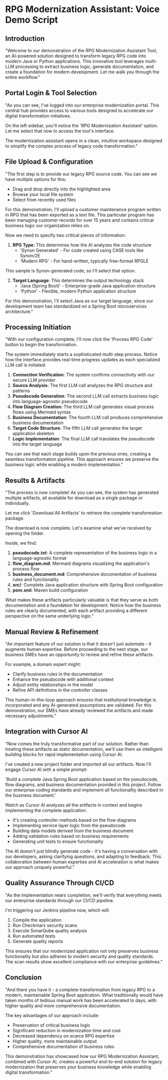 # RPG Modernization Assistant: Voice Demo Script

## Introduction

"Welcome to our demonstration of the RPG Modernization Assistant Tool, an AI-powered solution designed to transform legacy RPG code into modern Java or Python applications. This innovative tool leverages multi-LLM processing to extract business logic, generate documentation, and create a foundation for modern development. Let me walk you through the entire workflow."

## Portal Login & Tool Selection

"As you can see, I've logged into our enterprise modernization portal. This central hub provides access to various tools designed to accelerate our digital transformation initiatives.

On the left sidebar, you'll notice the 'RPG Modernization Assistant' option. Let me select that now to access the tool's interface.

The modernization assistant opens in a clean, intuitive workspace designed to simplify the complex process of legacy code transformation."

## File Upload & Configuration

"The first step is to provide our legacy RPG source code. You can see we have multiple options for this:
- Drag and drop directly into the highlighted area
- Browse your local file system
- Select from recently used files

For this demonstration, I'll upload a customer maintenance program written in RPG that has been exported as a text file. This particular program has been managing customer records for over 15 years and contains critical business logic our organization relies on.

Now we need to specify two critical pieces of information:

1. **RPG Type**: This determines how the AI analyzes the code structure
   - 'Synon Generated' - For code created using CASE tools like Synon/2E
   - 'Modern RPG' - For hand-written, typically free-format RPGLE

This sample is Synon-generated code, so I'll select that option.

2. **Target Language**: This determines the output technology stack
   - 'Java (Spring Boot)' - Enterprise-grade Java application structure
   - 'Python' - Flexible, modern Python application structure

For this demonstration, I'll select Java as our target language, since our development team has standardized on a Spring Boot microservices architecture."

## Processing Initiation

"With our configuration complete, I'll now click the 'Process RPG Code' button to begin the transformation.

The system immediately starts a sophisticated multi-step process. Notice how the interface provides real-time progress updates as each specialized LLM call is initiated:

1. **Connection Verification**: The system confirms connectivity with our secure LLM provider
2. **Source Analysis**: The first LLM call analyzes the RPG structure and patterns
3. **Pseudocode Generation**: The second LLM call extracts business logic into language-agnostic pseudocode
4. **Flow Diagram Creation**: The third LLM call generates visual process flows using Mermaid syntax
5. **Business Documentation**: The fourth LLM call produces comprehensive business documentation
6. **Target Code Structure**: The fifth LLM call generates the target application skeleton
7. **Logic Implementation**: The final LLM call translates the pseudocode into the target language

You can see that each stage builds upon the previous ones, creating a seamless transformation pipeline. This approach ensures we preserve the business logic while enabling a modern implementation."

## Results & Artifacts

"The process is now complete! As you can see, the system has generated multiple artifacts, all available for download as a single package or individually.

Let me click 'Download All Artifacts' to retrieve the complete transformation package.

The download is now complete. Let's examine what we've received by opening the folder.

Inside, we find:
1. **pseudocode.txt**: A complete representation of the business logic in a language-agnostic format
2. **flow_diagram.md**: Mermaid diagrams visualizing the application's process flow
3. **business_document.md**: Comprehensive documentation of business rules and functionality
4. **src/**: Complete Java application structure with Spring Boot configuration
5. **pom.xml**: Maven build configuration

What makes these artifacts particularly valuable is that they serve as both documentation and a foundation for development. Notice how the business rules are clearly documented, with each artifact providing a different perspective on the same underlying logic."

## Manual Review & Refinement

"An important feature of our solution is that it doesn't just automate - it augments human expertise. Before proceeding to the next stage, our business SMEs have an opportunity to review and refine these artifacts.

For example, a domain expert might:
- Clarify business rules in the documentation
- Enhance the pseudocode with additional context
- Adjust entity relationships in the model
- Refine API definitions in the controller classes

This human-in-the-loop approach ensures that institutional knowledge is incorporated and any AI-generated assumptions are validated. For this demonstration, our SMEs have already reviewed the artifacts and made necessary adjustments."

## Integration with Cursor AI

"Now comes the truly transformative part of our solution. Rather than treating these artifacts as static documentation, we'll use them as intelligent building blocks for rapid implementation using Cursor AI.

I've created a new project folder and imported all our artifacts. Now I'll engage Cursor AI with a simple prompt:

'Build a complete Java Spring Boot application based on the pseudocode, flow diagrams, and business documentation provided in this project. Follow our enterprise coding standards and implement all functionality described in the business document.'

Watch as Cursor AI analyzes all the artifacts in context and begins implementing the complete application:
- It's creating controller methods based on the flow diagrams
- Implementing service layer logic from the pseudocode
- Building data models derived from the business document
- Adding validation rules based on business requirements
- Generating unit tests to ensure functionality

The AI doesn't just blindly generate code - it's having a conversation with our developers, asking clarifying questions, and adapting to feedback. This collaboration between human expertise and AI acceleration is what makes our approach uniquely powerful."

## Quality Assurance Through CI/CD

"As the implementation nears completion, we'll verify that everything meets our enterprise standards through our CI/CD pipeline.

I'm triggering our Jenkins pipeline now, which will:
1. Compile the application
2. Run Checkmarx security scans
3. Execute SonarQube quality analysis
4. Run automated tests
5. Generate quality reports

This ensures that our modernized application not only preserves business functionality but also adheres to modern security and quality standards. The scan results show excellent compliance with our enterprise guidelines."

## Conclusion

"And there you have it - a complete transformation from legacy RPG to a modern, maintainable Spring Boot application. What traditionally would have taken months of tedious manual work has been accelerated to days, with higher quality and more comprehensive documentation.

The key advantages of our approach include:
- Preservation of critical business logic
- Significant reduction in modernization time and cost
- Decreased dependency on scarce RPG expertise
- Higher quality, more maintainable output
- Comprehensive documentation of business rules

This demonstration has showcased how our RPG Modernization Assistant, combined with Cursor AI, creates a powerful end-to-end solution for legacy modernization that preserves your business knowledge while enabling digital transformation."
